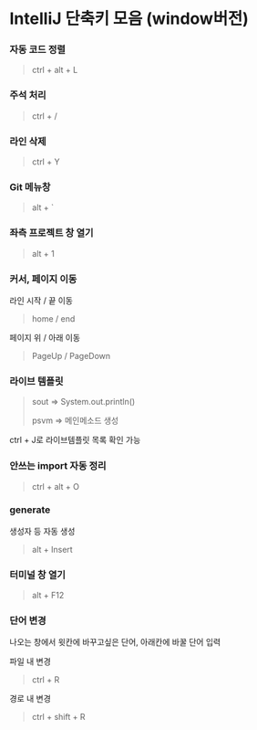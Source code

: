 # IntelliJ 단축키 모음 (window버전)

### 자동 코드 정렬
> ctrl + alt + L

### 주석 처리
> ctrl + /

### 라인 삭제
> ctrl + Y

### Git 메뉴창
> alt + `

### 좌측 프로젝트 창 열기
> alt + 1

### 커서, 페이지 이동
라인 시작 / 끝 이동
> home / end

페이지 위 / 아래 이동
> PageUp / PageDown

### 라이브 템플릿
> sout => System.out.println()
> 
> psvm => 메인메소드 생성

ctrl + J로 라이브템플릿 목록 확인 가능

### 안쓰는 import 자동 정리
> ctrl + alt + O


### generate
생성자 등 자동 생성
> alt + Insert

### 터미널 창 열기
> alt + F12


### 단어 변경
나오는 창에서 윗칸에 바꾸고싶은 단어, 아래칸에 바꿀 단어 입력

파일 내 변경
> ctrl + R

경로 내 변경
> ctrl + shift + R
